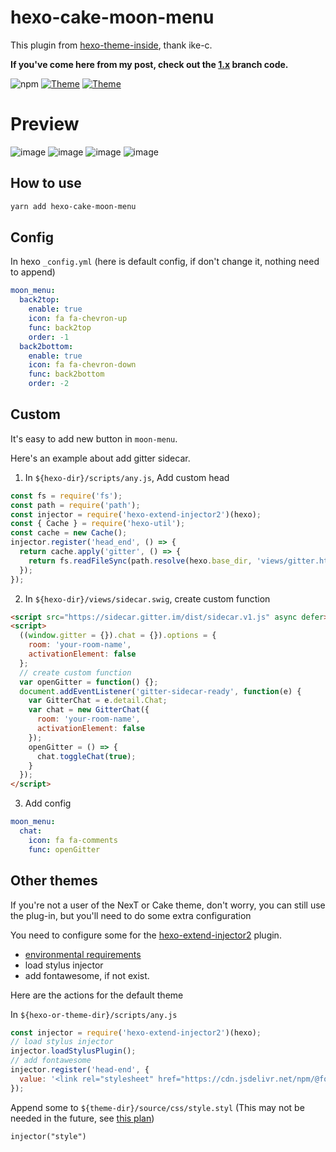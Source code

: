 # hexo-cake-moon-menu

This plugin from [hexo-theme-inside](https://github.com/ike-c/hexo-theme-inside), thank ike-c.

**If you've come here from my post, check out the [1.x](https://github.com/jiangtj-lab/hexo-cake-moon-menu/tree/1.x) branch code.**

![npm](https://img.shields.io/npm/v/hexo-cake-moon-menu.svg)
[![Theme](https://img.shields.io/badge/Theme-NexT(Pisces&Gemini):7.3.0-blue.svg)](https://theme-next.org)
[![Theme](https://img.shields.io/badge/Theme-Cake:1.1.0-blue.svg)](https://github.com/jiangtj/hexo-theme-cake)

# Preview
![image](https://user-images.githubusercontent.com/15902347/61098652-41f0ee80-a492-11e9-9c75-bb8fad0aa058.png)
![image](https://user-images.githubusercontent.com/15902347/61098668-51703780-a492-11e9-984c-a17c1509a4c6.png)
![image](https://user-images.githubusercontent.com/15902347/61098577-1110b980-a492-11e9-930e-cd0c677f7714.png)
![image](https://user-images.githubusercontent.com/15902347/61098595-1ff76c00-a492-11e9-8c66-0a702b390961.png)

## How to use

```bash
yarn add hexo-cake-moon-menu
```

## Config

In hexo `_config.yml` (here is default config, if don't change it, nothing need to append)

```yml
moon_menu:
  back2top:
    enable: true
    icon: fa fa-chevron-up
    func: back2top
    order: -1
  back2bottom:
    enable: true
    icon: fa fa-chevron-down
    func: back2bottom
    order: -2
```

## Custom

It's easy to add new button in `moon-menu`.

Here's an example about add gitter sidecar.

1.  In `${hexo-dir}/scripts/any.js`, Add custom head
```js
const fs = require('fs');
const path = require('path');
const injector = require('hexo-extend-injector2')(hexo);
const { Cache } = require('hexo-util');
const cache = new Cache();
injector.register('head_end', () => {
  return cache.apply('gitter', () => {
    return fs.readFileSync(path.resolve(hexo.base_dir, 'views/gitter.html'), 'utf8');
  });
});
```

2. In `${hexo-dir}/views/sidecar.swig`, create custom function
```html
<script src="https://sidecar.gitter.im/dist/sidecar.v1.js" async defer></script>
<script>
  ((window.gitter = {}).chat = {}).options = {
    room: 'your-room-name',
    activationElement: false
  };
  // create custom function
  var openGitter = function() {};
  document.addEventListener('gitter-sidecar-ready', function(e) {
    var GitterChat = e.detail.Chat;
    var chat = new GitterChat({
      room: 'your-room-name',
      activationElement: false
    });
    openGitter = () => {
      chat.toggleChat(true);
    }
  });
</script>
```

3. Add config
```yml
moon_menu:
  chat:
    icon: fa fa-comments
    func: openGitter
```

## Other themes

If you're not a user of the NexT or Cake theme, don't worry, you can still use the plug-in, but you'll need to do some extra configuration

You need to configure some for the [hexo-extend-injector2](https://github.com/jiangtj/hexo-extend-injector2) plugin.

- [environmental requirements](https://github.com/jiangtj/hexo-extend-injector2/issues/5)
- load stylus injector
- add fontawesome, if not exist.

Here are the actions for the default theme

In `${hexo-or-theme-dir}/scripts/any.js`
```js
const injector = require('hexo-extend-injector2')(hexo);
// load stylus injector
injector.loadStylusPlugin();
// add fontawesome
injector.register('head-end', {
  value: '<link rel="stylesheet" href="https://cdn.jsdelivr.net/npm/@fortawesome/fontawesome-free@5.11.2/css/all.min.css" crossorigin="anonymous">'
});
```

Append some to `${theme-dir}/source/css/style.styl` (This may not be needed in the future, see [this plan](https://github.com/jiangtj/hexo-extend-injector2/issues/4))
```styl
injector("style")
```


